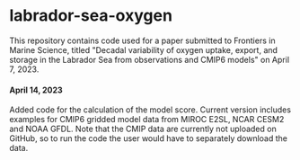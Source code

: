 # labrador-sea-oxygen

This repository contains code used for a paper submitted to Frontiers in Marine Science, titled "Decadal variability of oxygen uptake, export, and storage in the Labrador Sea from observations and CMIP6 models" on April 7, 2023.

#### April 14, 2023
Added code for the calculation of the model score. Current version includes examples for CMIP6 gridded model data from MIROC E2SL, NCAR CESM2 and NOAA GFDL. Note that the CMIP data are currently not uploaded on GitHub, so to run the code the user would have to separately download the data.
